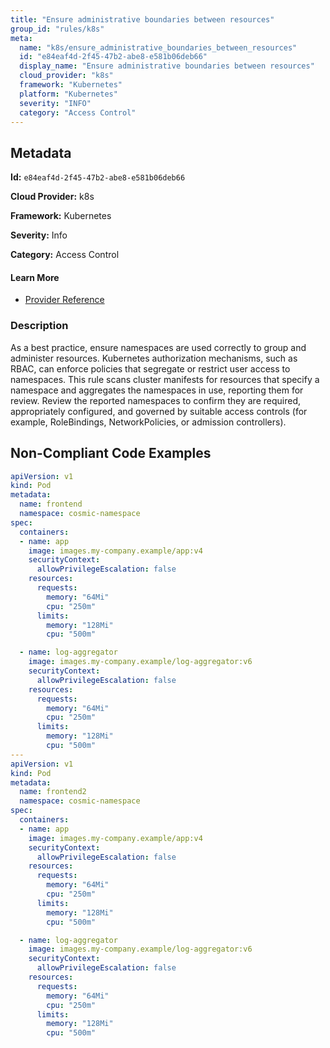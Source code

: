 ```yaml
---
title: "Ensure administrative boundaries between resources"
group_id: "rules/k8s"
meta:
  name: "k8s/ensure_administrative_boundaries_between_resources"
  id: "e84eaf4d-2f45-47b2-abe8-e581b06deb66"
  display_name: "Ensure administrative boundaries between resources"
  cloud_provider: "k8s"
  framework: "Kubernetes"
  platform: "Kubernetes"
  severity: "INFO"
  category: "Access Control"
---
```

## Metadata

**Id:** `e84eaf4d-2f45-47b2-abe8-e581b06deb66`

**Cloud Provider:** k8s

**Framework:** Kubernetes

**Severity:** Info

**Category:** Access Control

#### Learn More

 - [Provider Reference](https://kubernetes.io/docs/concepts/overview/working-with-objects/namespaces/)

### Description

 As a best practice, ensure namespaces are used correctly to group and administer resources. Kubernetes authorization mechanisms, such as RBAC, can enforce policies that segregate or restrict user access to namespaces. This rule scans cluster manifests for resources that specify a namespace and aggregates the namespaces in use, reporting them for review. Review the reported namespaces to confirm they are required, appropriately configured, and governed by suitable access controls (for example, RoleBindings, NetworkPolicies, or admission controllers).

## Non-Compliant Code Examples
```yaml
apiVersion: v1
kind: Pod
metadata:
  name: frontend
  namespace: cosmic-namespace
spec:
  containers:
  - name: app
    image: images.my-company.example/app:v4
    securityContext:
      allowPrivilegeEscalation: false
    resources:
      requests:
        memory: "64Mi"
        cpu: "250m"
      limits:
        memory: "128Mi"
        cpu: "500m"

  - name: log-aggregator
    image: images.my-company.example/log-aggregator:v6
    securityContext:
      allowPrivilegeEscalation: false
    resources:
      requests:
        memory: "64Mi"
        cpu: "250m"
      limits:
        memory: "128Mi"
        cpu: "500m"
---
apiVersion: v1
kind: Pod
metadata:
  name: frontend2
  namespace: cosmic-namespace
spec:
  containers:
  - name: app
    image: images.my-company.example/app:v4
    securityContext:
      allowPrivilegeEscalation: false
    resources:
      requests:
        memory: "64Mi"
        cpu: "250m"
      limits:
        memory: "128Mi"
        cpu: "500m"

  - name: log-aggregator
    image: images.my-company.example/log-aggregator:v6
    securityContext:
      allowPrivilegeEscalation: false
    resources:
      requests:
        memory: "64Mi"
        cpu: "250m"
      limits:
        memory: "128Mi"
        cpu: "500m"


```